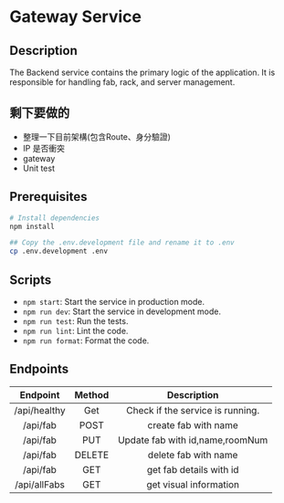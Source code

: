 # Gateway Service

## Description

The Backend service contains the primary logic of the application. It is responsible for handling fab, rack, and server management. 

## 剩下要做的
* 整理一下目前架構(包含Route、身分驗證)
* IP 是否衝突
* gateway
* Unit test

## Prerequisites

```bash
# Install dependencies
npm install

## Copy the .env.development file and rename it to .env
cp .env.development .env
```

## Scripts

- `npm start`: Start the service in production mode.
- `npm run dev`: Start the service in development mode.
- `npm run test`: Run the tests.
- `npm run lint`: Lint the code.
- `npm run format`: Format the code.

## Endpoints

|             Endpoint              | Method |           Description            |
|:---------------------------------:|:------:|:--------------------------------:|
|           /api/healthy            |  Get   | Check if the service is running. |
|             /api/fab              |  POST  |      create fab with name        |
|             /api/fab              |  PUT   |  Update fab with id,name,roomNum |
|             /api/fab              | DELETE |      delete fab with name        |
|             /api/fab              |  GET   |      get fab details with id     |
|             /api/allFabs          |  GET   |      get visual information      |

